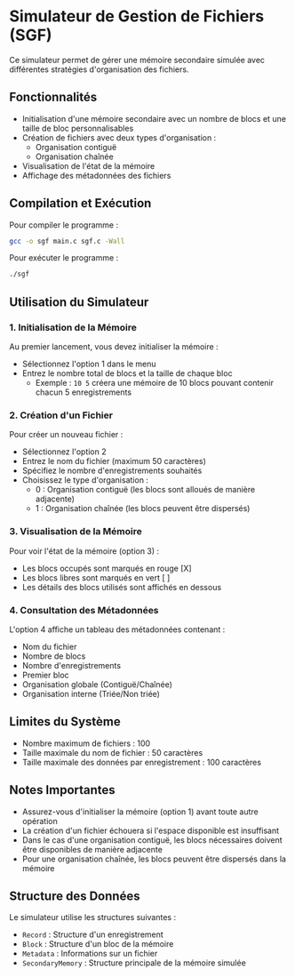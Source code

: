 # Simulateur de Gestion de Fichiers (SGF)

Ce simulateur permet de gérer une mémoire secondaire simulée avec différentes stratégies d'organisation des fichiers.

## Fonctionnalités

- Initialisation d'une mémoire secondaire avec un nombre de blocs et une taille de bloc personnalisables
- Création de fichiers avec deux types d'organisation :
  - Organisation contiguë
  - Organisation chaînée
- Visualisation de l'état de la mémoire
- Affichage des métadonnées des fichiers

## Compilation et Exécution

Pour compiler le programme :
```bash
gcc -o sgf main.c sgf.c -Wall
```

Pour exécuter le programme :
```bash
./sgf
```

## Utilisation du Simulateur

### 1. Initialisation de la Mémoire

Au premier lancement, vous devez initialiser la mémoire :
- Sélectionnez l'option 1 dans le menu
- Entrez le nombre total de blocs et la taille de chaque bloc
  - Exemple : `10 5` créera une mémoire de 10 blocs pouvant contenir chacun 5 enregistrements

### 2. Création d'un Fichier

Pour créer un nouveau fichier :
- Sélectionnez l'option 2
- Entrez le nom du fichier (maximum 50 caractères)
- Spécifiez le nombre d'enregistrements souhaités
- Choisissez le type d'organisation :
  - 0 : Organisation contiguë (les blocs sont alloués de manière adjacente)
  - 1 : Organisation chaînée (les blocs peuvent être dispersés)

### 3. Visualisation de la Mémoire

Pour voir l'état de la mémoire (option 3) :
- Les blocs occupés sont marqués en rouge [X]
- Les blocs libres sont marqués en vert [ ]
- Les détails des blocs utilisés sont affichés en dessous

### 4. Consultation des Métadonnées

L'option 4 affiche un tableau des métadonnées contenant :
- Nom du fichier
- Nombre de blocs
- Nombre d'enregistrements
- Premier bloc
- Organisation globale (Contiguë/Chaînée)
- Organisation interne (Triée/Non triée)

## Limites du Système

- Nombre maximum de fichiers : 100
- Taille maximale du nom de fichier : 50 caractères
- Taille maximale des données par enregistrement : 100 caractères

## Notes Importantes

- Assurez-vous d'initialiser la mémoire (option 1) avant toute autre opération
- La création d'un fichier échouera si l'espace disponible est insuffisant
- Dans le cas d'une organisation contiguë, les blocs nécessaires doivent être disponibles de manière adjacente
- Pour une organisation chaînée, les blocs peuvent être dispersés dans la mémoire

## Structure des Données

Le simulateur utilise les structures suivantes :
- `Record` : Structure d'un enregistrement
- `Block` : Structure d'un bloc de la mémoire
- `Metadata` : Informations sur un fichier
- `SecondaryMemory` : Structure principale de la mémoire simulée
